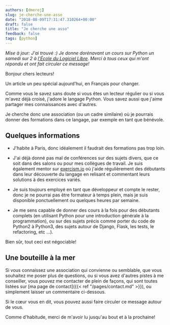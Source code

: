 ```yaml
---
authors: [dmerej]
slug: je-cherche-une-asso
date: "2018-08-09T17:31:47.310264+00:00"
draft: false
title: "Je cherche une asso"
feedback: false
tags: [python]
---
```


*Mise à jour: J'ai trouvé :) Je donne dorénavant un cours sur Python  un samedi sur 2 à [l'École du Logiciel Libre](https://www.e2li.org/). Merci à tous ceux qui m'ont répondu et ont fait circuler ce message!*

Bonjour chers lecteurs!

Un article un peu spécial aujourd'hui, en Français pour changer.

Comme vous le savez sans doute si vous êtes un lecteur régulier ou si vous m'avez déjà croisé, j'adore le langage Python. Vous savez aussi que j'aime partager mes connaissances avec d'autres.

Je cherche donc une association (ou un cadre similaire) où je pourrais donner des formations dans ce langage, par exemple en tant que bénévole.

## Quelques informations

* J'habite à Paris, donc idéalement il faudrait des formations pas trop loin.

* J'ai déjà donné pas mal de conférences sur des sujets divers, que ce soit dans des salons ou pour mes collègues de travail. Je suis également mentor sur [exercism.io](https://exercism.io/) où j'aide régulièrement des débutants dans leur découverte du langage en relisant et commentant leurs solutions à des exercices variés.

* Je suis toujours employé en tant que développeur et compte le rester, donc je ne pourrai pas être formateur à temps plein, mais je suis disponible ponctuellement ou quelques heures par semaine.

* Je me sens capable de donner des cours à la fois pour des débutants complets (en utilisant Python pour une introduction générale à la programmation), ou sur des sujets précis comme porter du code de Python2 à Python3, des sujets autour de Django, Flask, les tests, le refactoring, etc ...).

Bien sûr, tout ceci est négociable!

## Une bouteille à la mer


Si vous connaissez une association qui convienne ou semblable, que vous souhaitez me poser plus de questions, ou si vous avez d'autres pistes à me conseiller, vous pouvez me contacter de plein de façons, qui sont toutes listées sur [ma page de contact]({{< ref "/pages/contact.md" >}}), ou simplement laisser un commentaire ci-dessous.

Si le cœur vous en dit, vous pouvez aussi faire circuler ce message autour de vous.

Comme d'habitude, merci de m'avoir lu jusqu'au bout et à la prochaine!
